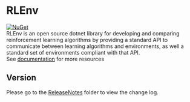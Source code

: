# RLEnv
[![NuGet](https://img.shields.io/nuget/v/BaseRLEnv)](https://www.nuget.org/packages/BaseRLEnv/)<br/>
RLEnv is an open source dotnet library for developing and comparing reinforcement learning algorithms by providing a standard API to communicate between learning algorithms and environments, as well a standard set of environments compliant with that API.<br/>
See [documentation](https://rlenv.kttw.xyz/) for more resources

## Version
Please go to the [ReleaseNotes](./ReleaseNotes/) folder to view the change log.
